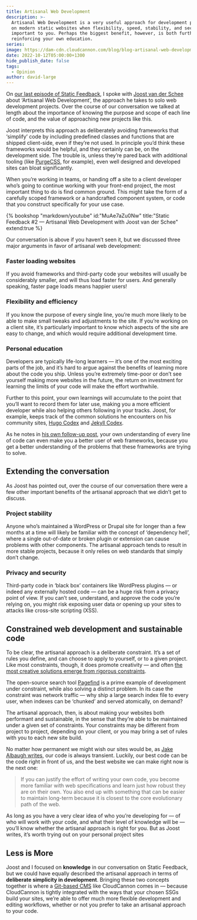 ```yaml
---
title: Artisanal Web Development
description: >-
  Artisanal Web Development is a very useful approach for development projects
  on modern static websites when flexibility, speed, stability, and security are
  important to you. Perhaps the biggest benefit, however, is both furthering and
  reinforcing your own education.
series:
image: https://dam-cdn.cloudcannon.com/blog/blog-artisanal-web-development.jpg
date: 2022-10-12T05:00:00+1300
hide_publish_date: false
tags:
  - Opinion
author: david-large
---
```

On [our last episode of Static Feedback](https://www.youtube.com/watch?v=MuAe7aZu0Nw), I spoke with [Joost van der Schee](https://www.usecue.com/) about ‘Artisanal Web Development’, the approach he takes to solo web development projects. Over the course of our conversation we talked at length about the importance of knowing the purpose and scope of each line of code, and the value of approaching new projects like this.

Joost interprets this approach as deliberately avoiding frameworks that ‘simplify’ code by including predefined classes and functions that are shipped client-side, even if they’re not used. In principle you’d think these frameworks would be helpful, and they certainly can be, on the development side. The trouble is, unless they’re pared back with additional tooling (like [PurgeCSS](https://purgecss.com/), for example), even well designed and developed sites can bloat significantly.

When you’re working in teams, or handing off a site to a client developer who’s going to continue working with your front-end project, the most important thing to do is find common ground. This might take the form of a carefully scoped framework or a handcrafted component system, or code that you construct specifically for your use case.

{% bookshop "markdown/youtube" id:"MuAe7aZu0Nw" title:"Static Feedback #2 — Artisanal Web Development with Joost van der Schee" extend:true %}

Our conversation is above if you haven’t seen it, but we discussed three
major arguments in favor of artisanal web development:
### Faster loading websites

If you avoid frameworks and third-party code your websites will usually be
considerably smaller, and will thus load faster for users. And generally
speaking, faster page loads means happier users\!

### Flexibility and efficiency

If you know the purpose of every single line, you’re much more likely to
be able to make small tweaks and adjustments to the site. If you’re
working on a client site, it’s particularly important to know which
aspects of the site are easy to change, and which would require additional
development time.

### Personal education

Developers are typically life-long learners — it’s one of the most
exciting parts of the job, and it’s hard to argue against the benefits of
learning more about the code you ship. Unless you’re extremely time-poor
or don’t see yourself making more websites in the future, the return on
investment for learning the limits of your code will make the effort
worthwhile.

Further to this point, your own learnings will accumulate to the point
that you’ll want to record them for later use, making you a more efficient
developer while also helping others following in your tracks. Joost, for
example, keeps track of the common solutions he encounters on his
community sites, [Hugo Codex](https://hugocodex.org/) and [Jekyll Codex](https://jekyllcodex.org/).

As he notes in [his own follow-up
post](https://www.usecue.com/blog/artisanal-web-development/), your own understanding of
every line of code can even make you a better user of web frameworks,
because you get a better understanding of the problems that these
frameworks are trying to solve.

## Extending the conversation

As Joost has pointed out, over the course of our conversation there were a
few other important benefits of the artisanal approach that we didn’t get
to discuss.

### Project stability

Anyone who’s maintained a WordPress or Drupal site for longer than a few
months at a time will likely be familiar with the concept of ‘dependency
hell’, where a single out-of-date or broken plugin or extension can cause
problems with other components. The artisanal approach tends to result in
more stable projects, because it only relies on web standards that simply
don’t change.

### Privacy and security

Third-party code in ‘black box’ containers like WordPress plugins — or
indeed any externally hosted code — can be a huge risk from a privacy
point of view. If you can’t see, understand, and approve the code you’re
relying on, you might risk exposing user data or opening up your sites to
attacks like cross-site scripting (XSS).

## Constrained web development and sustainable code

To be clear, the artisanal approach is a deliberate constraint. It’s a set
of rules you define, and can choose to apply to yourself, or to a given
project. Like most constraints, though, it does promote creativity — and
often [the most creative solutions emerge from rigorous
constraints](https://www.inc.com/thomas-oppong/for-a-more-creative-brain-embrace-constraints.html).

The open-source search tool [Pagefind](https://pagefind.app) is a prime example of development under
constraint, while also solving a distinct problem. In its case the
constraint was network traffic — why ship a large search index file to
every user, when indexes can be ‘chunked’ and served atomically, on
demand?

The artisanal approach, then, is about making your websites both
performant and sustainable, in the sense that they’re able to be
maintained under a given set of constraints. Your constraints may be
different from project to project, depending on your client, or you may
bring a set of rules with you to each new site build.

No matter how permanent we might wish our sites would be, as [Jake Albaugh
writes](https://css-tricks.com/embrace-your-codes-transience/), our code is always transient.
Luckily, our best code can be the code right in front of us, and the best
website we can make right now is the next one:

> If you can justify the effort of writing your own code, you become more
familiar with web specifications and learn just how robust they are on
their own. You also end up with something that can be easier to maintain
long-term because it is closest to the core evolutionary path of the web.

As long as you have a very clear idea of who you’re developing for — of
who will work with your code, and what their level of knowledge will be —
you’ll know whether the artisanal approach is right for you. But as Joost
writes, it’s worth trying out on your personal project sites

## Less is More

Joost and I focused on **knowledge** in our conversation on Static
Feedback, but we could have equally described the artisanal approach in
terms of **deliberate simplicity in development**. Bringing these two
concepts together is where a [Git-based
CMS](https://cloudcannon.com/git-cms/)
like CloudCannon comes in — because CloudCannon is tightly integrated with
the ways that your chosen SSGs build your sites, we’re able to offer much
more flexible development and editing workflows, whether or not you prefer
to take an artisanal approach to your code.